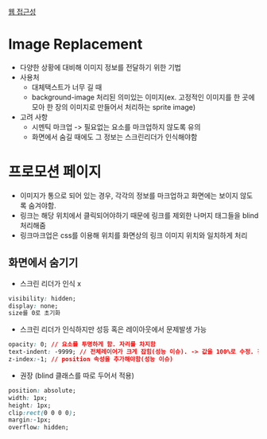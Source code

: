 [웹 접근성](https://github.com/rightkingleftking/TIL/#웹-접근성)
# Image Replacement
- 다양한 상황에 대비해 이미지 정보를 전달하기 위한 기법
- 사용처
  - 대체택스트가 너무 길 때
  - background-image 처리된 의미있는 이미지(ex. 고정적인 이미지를 한 곳에 모아 한 장의 이미지로 만들어서 처리하는 sprite image)
- 고려 사항
  - 시멘틱 마크업 -> 필요없는 요소를 마크업하지 않도록 유의
  - 화면에서 숨길 때에도 그 정보는 스크린리더가 인식해야함
# 프로모션 페이지
- 이미지가 통으로 되어 있는 경우, 각각의 정보를 마크업하고 화면에는 보이지 않도록 숨겨야함.
- 링크는 해당 위치에서 클릭되어야하기 때문에 링크를 제외한 나머지 태그들을 blind 처리해줌
- 링크마크업은 css를 이용해 위치를 화면상의 링크 이미지 위치와 일치하게 처리
## 화면에서 숨기기
- 스크린 리더가 인식 x
~~~css
visibility: hidden;
display: none;
size를 0로 초기화
~~~
- 스크린 리더가 인식하지만 성등 혹은 레이아웃에서 문제발생 가능
~~~css
opacity: 0; // 요소를 투명하게 함. 자리를 차지함
text-indent: -9999; // 전체레이어가 크게 잡힘(성능 이슈). -> 값을 100%로 수정. 첫 줄만 적용. 자리를 차지함
z-index:-1; // position 속성을 추가해야함(성능 이슈)
~~~
- 권장 (blind 클래스를 따로 두어서 적용)
~~~css
position: absolute;
width: 1px;
height: 1px;
clip:rect(0 0 0 0);
margin:-1px;
overflow: hidden;
~~~
